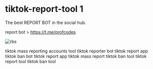 # tiktok-report-tool 1

The best REPORT BOT in the social hub. 

report bot > https://t.me/profcodes

![rbs](https://github.com/user-attachments/assets/79d4022f-853b-4acb-adb9-f7db7ce6ce55)

tiktok mass reporting accounts tool
tiktok reporter bot
tiktok report app
tiktok ban bot
tiktok report app
tiktok mass report
tiktok ban tool
tiktok report tool
tiktok ban tool
